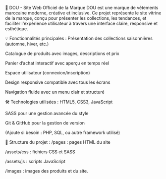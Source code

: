 🧵 DOU - Site Web Officiel de la Marque
DOU est une marque de vêtements marocaine moderne, créative et inclusive. Ce projet représente le site vitrine de la marque, conçu pour présenter les collections, les tendances, et faciliter l'expérience utilisateur à travers une interface claire, responsive et esthétique.

💡 Fonctionnalités principales :
Présentation des collections saisonnières (automne, hiver, etc.)

Catalogue de produits avec images, descriptions et prix

Panier d’achat interactif avec aperçu en temps réel

Espace utilisateur (connexion/inscription)

Design responsive compatible avec tous les écrans

Navigation fluide avec un menu clair et structuré

🛠️ Technologies utilisées :
HTML5, CSS3, JavaScript

SASS pour une gestion avancée du style

Git & GitHub pour la gestion de version

(Ajoute si besoin : PHP, SQL, ou autre framework utilisé)

📁 Structure du projet :
/pages : pages HTML du site

/assets/css : fichiers CSS et SASS

/assets/js : scripts JavaScript

/images : images des produits et du site.
